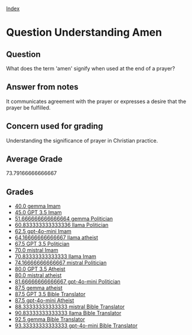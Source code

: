 
[Index](../../index.md)
# Question Understanding Amen
## Question
What does the term 'amen' signify when used at the end of a prayer?

## Answer from notes
It communicates agreement with the prayer or expresses a desire that the prayer be fulfilled.

## Concern used for grading
Understanding the significance of prayer in Christian practice.

## Average Grade
73.79166666666667

## Grades
 * [40.0 gemma Imam](../answers/gemma_Imam/Understanding_Amen.md)
 * [45.0 GPT 3.5 Imam](../answers/GPT_3.5_Imam/Understanding_Amen.md)
 * [51.666666666666664 gemma Politician](../answers/gemma_Politician/Understanding_Amen.md)
 * [60.833333333333336 llama Politician](../answers/llama_Politician/Understanding_Amen.md)
 * [62.5 gpt-4o-mini Imam](../answers/gpt-4o-mini_Imam/Understanding_Amen.md)
 * [64.16666666666667 llama atheist](../answers/llama_atheist/Understanding_Amen.md)
 * [67.5 GPT 3.5 Politician](../answers/GPT_3.5_Politician/Understanding_Amen.md)
 * [70.0 mistral Imam](../answers/mistral_Imam/Understanding_Amen.md)
 * [70.83333333333333 llama Imam](../answers/llama_Imam/Understanding_Amen.md)
 * [74.16666666666667 mistral Politician](../answers/mistral_Politician/Understanding_Amen.md)
 * [80.0 GPT 3.5 Atheist](../answers/GPT_3.5_Atheist/Understanding_Amen.md)
 * [80.0 mistral atheist](../answers/mistral_atheist/Understanding_Amen.md)
 * [81.66666666666667 gpt-4o-mini Politician](../answers/gpt-4o-mini_Politician/Understanding_Amen.md)
 * [87.5 gemma atheist](../answers/gemma_atheist/Understanding_Amen.md)
 * [87.5 GPT 3.5 Bible Translator](../answers/GPT_3.5_Bible_Translator/Understanding_Amen.md)
 * [87.5 gpt-4o-mini Atheist](../answers/gpt-4o-mini_Atheist/Understanding_Amen.md)
 * [88.33333333333333 mistral Bible Translator](../answers/mistral_Bible_Translator/Understanding_Amen.md)
 * [90.83333333333333 llama Bible Translator](../answers/llama_Bible_Translator/Understanding_Amen.md)
 * [92.5 gemma Bible Translator](../answers/gemma_Bible_Translator/Understanding_Amen.md)
 * [93.33333333333333 gpt-4o-mini Bible Translator](../answers/gpt-4o-mini_Bible_Translator/Understanding_Amen.md)
